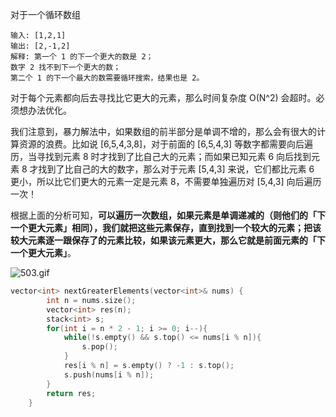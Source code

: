 对于一个循环数组



```
输入: [1,2,1]
输出: [2,-1,2]
解释: 第一个 1 的下一个更大的数是 2；
数字 2 找不到下一个更大的数； 
第二个 1 的下一个最大的数需要循环搜索，结果也是 2。
```

对于每个元素都向后去寻找比它更大的元素，那么时间复杂度 O(N^2) 会超时。必须想办法优化。

我们注意到，暴力解法中，如果数组的前半部分是单调不增的，那么会有很大的计算资源的浪费。比如说 [6,5,4,3,8]，对于前面的 [6,5,4,3] 等数字都需要向后遍历，当寻找到元素 8 时才找到了比自己大的元素；而如果已知元素 6 向后找到元素 8 才找到了比自己的大的数字，那么对于元素 [5,4,3] 来说，它们都比元素 6 更小，所以比它们更大的元素一定是元素 8，不需要单独遍历对 [5,4,3] 向后遍历一次！

根据上面的分析可知，**可以遍历一次数组，如果元素是单调递减的（则他们的「下一个更大元素」相同），我们就把这些元素保存，直到找到一个较大的元素；把该较大元素逐一跟保存了的元素比较，如果该元素更大，那么它就是前面元素的「下一个更大元素」**。

![503.gif](https://pic.leetcode-cn.com/1614996551-SXYMXC-503.gif)

```c++
vector<int> nextGreaterElements(vector<int>& nums) {
        int n = nums.size();
        vector<int> res(n);
        stack<int> s;
        for(int i = n * 2 - 1; i >= 0; i--){
            while(!s.empty() && s.top() <= nums[i % n]){
                s.pop();
            }
            res[i % n] = s.empty() ? -1 : s.top();
            s.push(nums[i % n]);
        }
        return res;
    }
```

